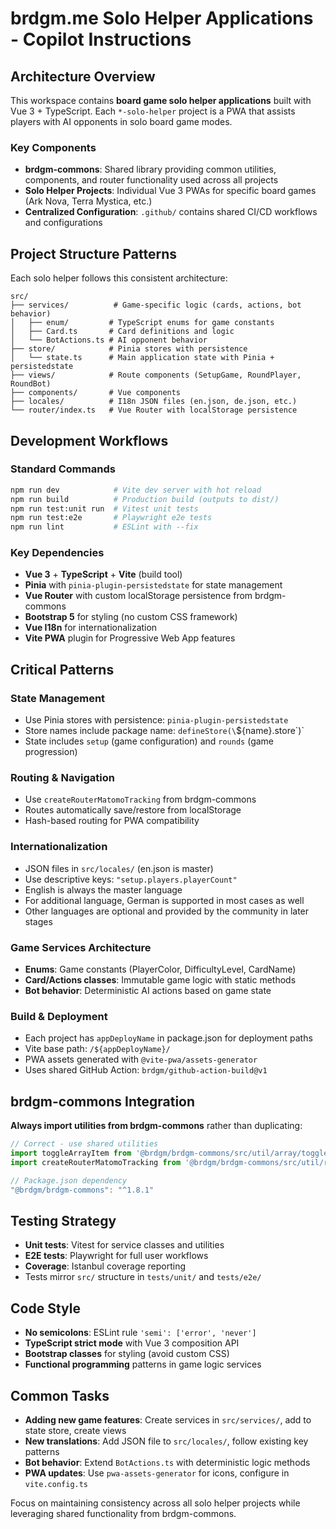 # brdgm.me Solo Helper Applications - Copilot Instructions

## Architecture Overview

This workspace contains **board game solo helper applications** built with Vue 3 + TypeScript. Each `*-solo-helper` project is a PWA that assists players with AI opponents in solo board game modes.

### Key Components

- **brdgm-commons**: Shared library providing common utilities, components, and router functionality used across all projects
- **Solo Helper Projects**: Individual Vue 3 PWAs for specific board games (Ark Nova, Terra Mystica, etc.)
- **Centralized Configuration**: `.github/` contains shared CI/CD workflows and configurations

## Project Structure Patterns

Each solo helper follows this consistent architecture:

```
src/
├── services/          # Game-specific logic (cards, actions, bot behavior)
│   ├── enum/         # TypeScript enums for game constants
│   ├── Card.ts       # Card definitions and logic
│   └── BotActions.ts # AI opponent behavior
├── store/            # Pinia stores with persistence
│   └── state.ts      # Main application state with Pinia + persistedstate
├── views/            # Route components (SetupGame, RoundPlayer, RoundBot)
├── components/       # Vue components
├── locales/          # I18n JSON files (en.json, de.json, etc.)
└── router/index.ts   # Vue Router with localStorage persistence
```

## Development Workflows

### Standard Commands
```bash
npm run dev            # Vite dev server with hot reload
npm run build          # Production build (outputs to dist/)
npm run test:unit run  # Vitest unit tests
npm run test:e2e       # Playwright e2e tests
npm run lint           # ESLint with --fix
```

### Key Dependencies
- **Vue 3** + **TypeScript** + **Vite** (build tool)
- **Pinia** with `pinia-plugin-persistedstate` for state management
- **Vue Router** with custom localStorage persistence from brdgm-commons
- **Bootstrap 5** for styling (no custom CSS framework)
- **Vue I18n** for internationalization
- **Vite PWA** plugin for Progressive Web App features

## Critical Patterns

### State Management
- Use Pinia stores with persistence: `pinia-plugin-persistedstate`
- Store names include package name: `defineStore(\`\${name}.store\`)`
- State includes `setup` (game configuration) and `rounds` (game progression)

### Routing & Navigation
- Use `createRouterMatomoTracking` from brdgm-commons
- Routes automatically save/restore from localStorage
- Hash-based routing for PWA compatibility

### Internationalization
- JSON files in `src/locales/` (en.json is master)
- Use descriptive keys: `"setup.players.playerCount"`
- English is always the master language
- For additional language, German is supported in most cases as well
- Other languages are optional and provided by the community in later stages

### Game Services Architecture
- **Enums**: Game constants (PlayerColor, DifficultyLevel, CardName)
- **Card/Actions classes**: Immutable game logic with static methods
- **Bot behavior**: Deterministic AI actions based on game state

### Build & Deployment
- Each project has `appDeployName` in package.json for deployment paths
- Vite base path: `/${appDeployName}/`
- PWA assets generated with `@vite-pwa/assets-generator`
- Uses shared GitHub Action: `brdgm/github-action-build@v1`

## brdgm-commons Integration

**Always import utilities from brdgm-commons** rather than duplicating:

```typescript
// Correct - use shared utilities
import toggleArrayItem from '@brdgm/brdgm-commons/src/util/array/toggleArrayItem'
import createRouterMatomoTracking from '@brdgm/brdgm-commons/src/util/router/createRouterMatomoTracking'

// Package.json dependency
"@brdgm/brdgm-commons": "^1.8.1"
```

## Testing Strategy

- **Unit tests**: Vitest for service classes and utilities
- **E2E tests**: Playwright for full user workflows
- **Coverage**: Istanbul coverage reporting
- Tests mirror `src/` structure in `tests/unit/` and `tests/e2e/`

## Code Style

- **No semicolons**: ESLint rule `'semi': ['error', 'never']`
- **TypeScript strict mode** with Vue 3 composition API
- **Bootstrap classes** for styling (avoid custom CSS)
- **Functional programming** patterns in game logic services

## Common Tasks

- **Adding new game features**: Create services in `src/services/`, add to state store, create views
- **New translations**: Add JSON file to `src/locales/`, follow existing key patterns
- **Bot behavior**: Extend `BotActions.ts` with deterministic logic methods
- **PWA updates**: Use `pwa-assets-generator` for icons, configure in `vite.config.ts`

Focus on maintaining consistency across all solo helper projects while leveraging shared functionality from brdgm-commons.